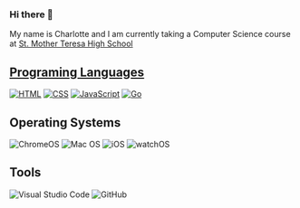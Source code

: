 ### Hi there 👋
<p>My name is Charlotte and I am currently taking a Computer Science course at <a href="http://mths.ca">St. Mother Teresa High School</p>

## Programing Languages
<p>
  <a href="https://github.com/search?q=user%3ACharlotte-Jhu+language%3Ahtml"><img alt="HTML" src="https://img.shields.io/badge/HTML-E34F26.svg?logo=html5&logoColor=white"></a> 
  <a href="https://github.com/search?q=user%3ACharlotte-Jhu+language%3Acss"><img alt="CSS" src="https://img.shields.io/badge/CSS-1572B6.svg?logo=css3&logoColor=white"></a>
   <a href="https://github.com/search?q=user%3ACharlotte-Jhu+language%3Ajavascript"><img alt="JavaScript" src="https://img.shields.io/badge/JavaScript-F7DF1E.svg?logo=javascript&logoColor=black"></a>
  <a href="https://github.com/search?q=user%3ACharlotte-Jhu+language%3Ago"><img alt="Go" src="https://img.shields.io/badge/go-%2300ADD8?logo=go&logoColor=white"></a>
</p>

## Operating Systems
<p>
  <img src="https://img.shields.io/badge/chrome%20os-3d89fc?logo=google%20chrome&logoColor=white" alt="ChromeOS">
  <img src="https://img.shields.io/badge/mac%20os-000000?logo=macos&logoColor=white" alt="Mac OS">
  <img src="https://img.shields.io/badge/iOS-000000?logo=ios&logoColor=white" alt="iOS"> 
  <img src="https://img.shields.io/badge/watchOS-watchOS-lightgrey" alt="watchOS">

## Tools
  ![Visual Studio Code](https://img.shields.io/badge/Visual%20Studio%20Code-0078d7.svg?style=for-the-badge&logo=visual-studio-code&logoColor=white)
  ![GitHub](https://img.shields.io/badge/github-%23121011.svg?style=for-the-badge&logo=github&logoColor=white)
